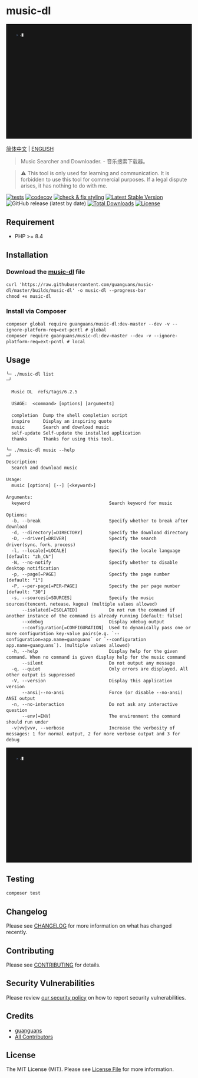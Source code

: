 # music-dl

<p align="center"><img src="resources/images/music-dl.gif" alt="usage" title="usage"></p>

[简体中文](README-zh_CN.md) | [ENGLISH](README.md)

> Music Searcher and Downloader. - 音乐搜索下载器。

> :warning: This tool is only used for learning and communication. It is forbidden to use this tool for commercial purposes. If a legal dispute arises, it has nothing to do with me.

[![tests](https://github.com/guanguans/music-dl/workflows/tests/badge.svg)](https://github.com/guanguans/music-dl/actions)
[![codecov](https://codecov.io/gh/guanguans/music-dl/branch/master/graph/badge.svg?token=Ja51ScYtHN)](https://codecov.io/gh/guanguans/music-dl)
[![check & fix styling](https://github.com/guanguans/music-dl/actions/workflows/php-cs-fixer.yml/badge.svg)](https://github.com/guanguans/music-dl/actions)
[![Latest Stable Version](https://poser.pugx.org/guanguans/music-dl/v)](//packagist.org/packages/guanguans/music-dl)
![GitHub release (latest by date)](https://img.shields.io/github/v/release/guanguans/music-dl)
[![Total Downloads](https://poser.pugx.org/guanguans/music-dl/downloads)](//packagist.org/packages/guanguans/music-dl)
[![License](https://poser.pugx.org/guanguans/music-dl/license)](//packagist.org/packages/guanguans/music-dl)

## Requirement

* PHP >= 8.4

## Installation

### Download the [music-dl](./builds/music-dl) file

```shell
curl 'https://raw.githubusercontent.com/guanguans/music-dl/master/builds/music-dl' -o music-dl --progress-bar
chmod +x music-dl
```

### Install via Composer

```shell
composer global require guanguans/music-dl:dev-master --dev -v --ignore-platform-req=ext-pcntl # global
composer require guanguans/music-dl:dev-master --dev -v --ignore-platform-req=ext-pcntl # local
```

## Usage

```shell
╰─ ./music-dl list                                                                                                        ─╯

  Music DL  refs/tags/6.2.5

  USAGE:  <command> [options] [arguments]

  completion  Dump the shell completion script
  inspire     Display an inspiring quote
  music       Search and download music
  self-update Self-update the installed application
  thanks      Thanks for using this tool.
```

```shell
╰─ ./music-dl music --help                                                                                                                                                   ─╯
Description:
  Search and download music

Usage:
  music [options] [--] [<keyword>]

Arguments:
  keyword                              Search keyword for music

Options:
  -b, --break                          Specify whether to break after download
  -d, --directory[=DIRECTORY]          Specify the download directory
  -D, --driver[=DRIVER]                Specify the search driver(sync、fork、process)
  -l, --locale[=LOCALE]                Specify the locale language [default: "zh_CN"]
  -N, --no-notify                      Specify whether to disable desktop notification
  -p, --page[=PAGE]                    Specify the page number [default: "1"]
  -P, --per-page[=PER-PAGE]            Specify the per page number [default: "30"]
  -s, --sources[=SOURCES]              Specify the music sources(tencent、netease、kugou) (multiple values allowed)
      --isolated[=ISOLATED]            Do not run the command if another instance of the command is already running [default: false]
      --xdebug                         Display xdebug output
      --configuration[=CONFIGURATION]  Used to dynamically pass one or more configuration key-value pairs(e.g. `--configuration=app.name=guanguans` or `--configuration app.name=guanguans`). (multiple values allowed)
  -h, --help                           Display help for the given command. When no command is given display help for the music command
      --silent                         Do not output any message
  -q, --quiet                          Only errors are displayed. All other output is suppressed
  -V, --version                        Display this application version
      --ansi|--no-ansi                 Force (or disable --no-ansi) ANSI output
  -n, --no-interaction                 Do not ask any interactive question
      --env[=ENV]                      The environment the command should run under
  -v|vv|vvv, --verbose                 Increase the verbosity of messages: 1 for normal output, 2 for more verbose output and 3 for debug
```

![usage](resources/images/music-dl.gif)

## Testing

```bash
composer test
```

## Changelog

Please see [CHANGELOG](CHANGELOG.md) for more information on what has changed recently.

## Contributing

Please see [CONTRIBUTING](.github/CONTRIBUTING.md) for details.

## Security Vulnerabilities

Please review [our security policy](../../security/policy) on how to report security vulnerabilities.

## Credits

* [guanguans](https://github.com/guanguans)
* [All Contributors](../../contributors)

## License

The MIT License (MIT). Please see [License File](LICENSE) for more information.
